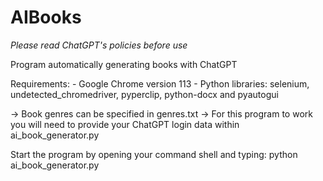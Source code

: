 ﻿# AIBooks
_Please read ChatGPT's policies before use_

Program automatically generating books with ChatGPT

Requirements:
    - Google Chrome version 113
    - Python libraries: selenium, undetected_chromedriver, pyperclip, python-docx and pyautogui

-> Book genres can be specified in genres.txt
-> For this program to work you will need to provide your ChatGPT login data within ai_book_generator.py

Start the program by opening your command shell and typing: python ai_book_generator.py
